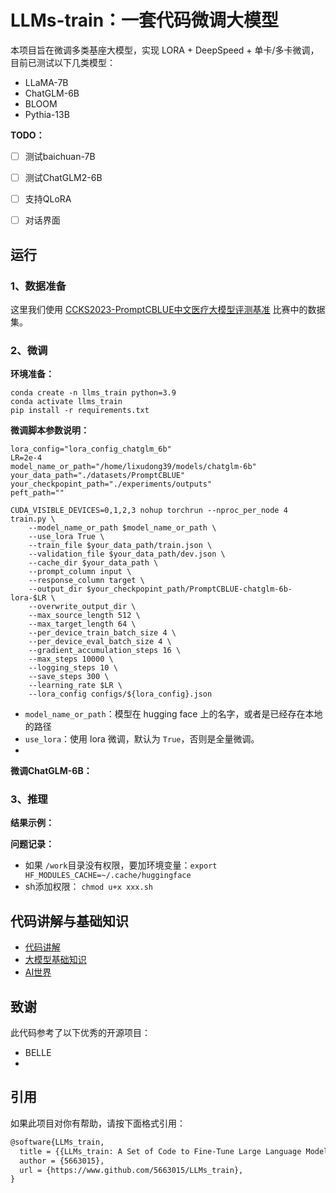 # LLMs-train：一套代码微调大模型

本项目旨在微调多类基座大模型，实现 LORA + DeepSpeed + 单卡/多卡微调，目前已测试以下几类模型：

- LLaMA-7B
- ChatGLM-6B
- BLOOM
- Pythia-13B



**TODO：**

- [ ] 测试baichuan-7B
- [ ] 测试ChatGLM2-6B
- [ ] 支持QLoRA
- [ ] 对话界面



## 运行

### 1、数据准备

这里我们使用 [CCKS2023-PromptCBLUE中文医疗大模型评测基准](https://tianchi.aliyun.com/competition/entrance/532084/introduction) 比赛中的数据集。

### 2、微调

**环境准备：**

```shell
conda create -n llms_train python=3.9
conda activate llms_train
pip install -r requirements.txt
```

**微调脚本参数说明：**

```shell
lora_config="lora_config_chatglm_6b"
LR=2e-4
model_name_or_path="/home/lixudong39/models/chatglm-6b"   
your_data_path="./datasets/PromptCBLUE"  
your_checkpopint_path="./experiments/outputs"  
peft_path=""  

CUDA_VISIBLE_DEVICES=0,1,2,3 nohup torchrun --nproc_per_node 4 train.py \
    --model_name_or_path $model_name_or_path \
    --use_lora True \
    --train_file $your_data_path/train.json \
    --validation_file $your_data_path/dev.json \
    --cache_dir $your_data_path \
    --prompt_column input \
    --response_column target \
    --output_dir $your_checkpopint_path/PromptCBLUE-chatglm-6b-lora-$LR \
    --overwrite_output_dir \
    --max_source_length 512 \
    --max_target_length 64 \
    --per_device_train_batch_size 4 \
    --per_device_eval_batch_size 4 \
    --gradient_accumulation_steps 16 \
    --max_steps 10000 \
    --logging_steps 10 \
    --save_steps 300 \
    --learning_rate $LR \
    --lora_config configs/${lora_config}.json
```

- `model_name_or_path`：模型在 hugging face 上的名字，或者是已经存在本地的路径
- `use_lora`：使用 lora 微调，默认为 `True`，否则是全量微调。
- 





**微调ChatGLM-6B：**





### 3、推理



**结果示例：**





**问题记录：**

- 如果 `/work`目录没有权限，要加环境变量：`export HF_MODULES_CACHE=~/.cache/huggingface`
- sh添加权限： `chmod u+x xxx.sh`



## 代码讲解与基础知识

- [代码讲解](docs/代码讲解.md)
- [大模型基础知识](docs/大模型基础知识.md)
- [AI世界](https://www.wolai.com/rZr2VezEtFNq4fCqcdeV9D)

## 致谢

此代码参考了以下优秀的开源项目：

- BELLE
- 



## 引用

如果此项目对你有帮助，请按下面格式引用：

```latex
@software{LLMs_train,
  title = {{LLMs_train: A Set of Code to Fine-Tune Large Language Models}},
  author = {5663015},
  url = {https://www.github.com/5663015/LLMs_train},
}
```

